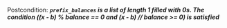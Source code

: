 Postcondition: ***`prefix_balances` is a list of length 1 filled with 0s. The condition ((x - b) % balance == 0 and (x - b) // balance >= 0) is satisfied***